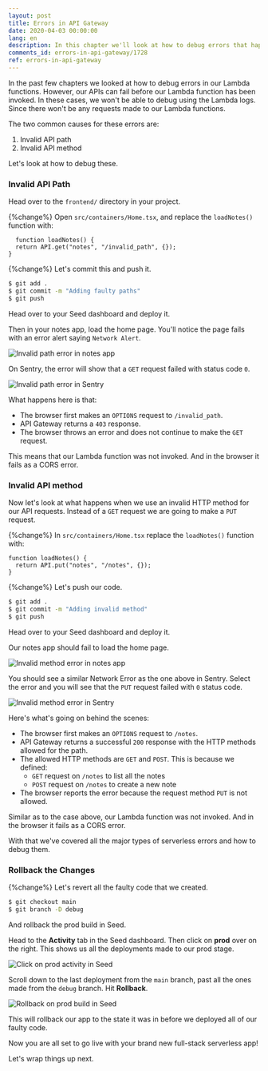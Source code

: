 ```yaml
---
layout: post
title: Errors in API Gateway
date: 2020-04-03 00:00:00
lang: en
description: In this chapter we'll look at how to debug errors that happen only in API Gateway in your serverless app. These errors are only logged to your API Gateway access logs, and not your Lambda logs in CloudWatch.
comments_id: errors-in-api-gateway/1728
ref: errors-in-api-gateway
---
```


In the past few chapters we looked at how to debug errors in our Lambda functions. However, our APIs can fail before our Lambda function has been invoked. In these cases, we won't be able to debug using the Lambda logs. Since there won't be any requests made to our Lambda functions.

The two common causes for these errors are:

1. Invalid API path
2. Invalid API method

Let's look at how to debug these.

### Invalid API Path

Head over to the `frontend/` directory in your project.

{%change%} Open `src/containers/Home.tsx`, and replace the `loadNotes()` function with:

```tsx
  function loadNotes() {
  return API.get("notes", "/invalid_path", {});
}
```

{%change%} Let's commit this and push it.

```bash
$ git add .
$ git commit -m "Adding faulty paths"
$ git push
```

Head over to your Seed dashboard and deploy it.

Then in your notes app, load the home page. You'll notice the page fails with an error alert saying `Network Alert`.

![Invalid path error in notes app](/assets/monitor-debug-errors/invalid-path-error-in-notes-app.png)

On Sentry, the error will show that a `GET` request failed with status code `0`.

![Invalid path error in Sentry](/assets/monitor-debug-errors/invalid-path-error-in-sentry.png)

What happens here is that:

- The browser first makes an `OPTIONS` request to `/invalid_path`.
- API Gateway returns a `403` response.
- The browser throws an error and does not continue to make the `GET` request.

This means that our Lambda function was not invoked. And in the browser it fails as a CORS error.

<!--
So we'll need to check our API access logs instead.

Click on **View Lambda logs or API logs** in your Seed dashboard.

![Click API logs search in Seed dashboard](/assets/monitor-debug-errors/click-api-logs-search-in-seed-dashboard.png)

Search `prod api` and select the API access log.

![Search for API log in Seed dashboard](/assets/monitor-debug-errors/search-for-api-log-in-seed-dashboard.png)

You should see an `OPTIONS` request with path `/prod/invalid_path`. You'll notice the request failed with a `403` status code.

![Invalid API path request error in Seed](/assets/monitor-debug-errors/invalid-api-path-request-error-in-seed.png)

This will tell you that for some reason our frontend is making a request to an invalid API path. We can use the error details in Sentry to figure out where that request is being made.
-->

### Invalid API method

Now let's look at what happens when we use an invalid HTTP method for our API requests. Instead of a `GET` request we are going to make a `PUT` request.

{%change%} In `src/containers/Home.tsx` replace the `loadNotes()` function with:

```tsx
function loadNotes() {
  return API.put("notes", "/notes", {});
}
```

{%change%} Let's push our code.

```bash
$ git add .
$ git commit -m "Adding invalid method"
$ git push
```

Head over to your Seed dashboard and deploy it.

Our notes app should fail to load the home page.

![Invalid method error in notes app](/assets/monitor-debug-errors/invalid-method-error-in-notes-app.png)

You should see a similar Network Error as the one above in Sentry. Select the error and you will see that the `PUT` request failed with `0` status code.

![Invalid method error in Sentry](/assets/monitor-debug-errors/invalid-method-error-in-sentry.png)

Here's what's going on behind the scenes:

- The browser first makes an `OPTIONS` request to `/notes`.
- API Gateway returns a successful `200` response with the HTTP methods allowed for the path.
- The allowed HTTP methods are `GET` and `POST`. This is because we defined:
  - `GET` request on `/notes` to list all the notes
  - `POST` request on `/notes` to create a new note
- The browser reports the error because the request method `PUT` is not allowed.

Similar as to the case above, our Lambda function was not invoked. And in the browser it fails as a CORS error.

<!--
So in this case over on Seed, you'll only see an `OPTIONS` request in your access log, and not the `PUT` request.

![Invalid API method request error in Seed](/assets/monitor-debug-errors/invalid-api-method-request-error-in-seed.png)

The access log combined with the Sentry error details should tell us what we need to do to fix the error.
-->

With that we've covered all the major types of serverless errors and how to debug them.

### Rollback the Changes

{%change%} Let's revert all the faulty code that we created.

```bash
$ git checkout main
$ git branch -D debug
```

And rollback the prod build in Seed.

Head to the **Activity** tab in the Seed dashboard. Then click on **prod** over on the right. This shows us all the deployments made to our prod stage.

![Click on prod activity in Seed](/assets/monitor-debug-errors/click-on-prod-activity-in-seed.png)

Scroll down to the last deployment from the `main` branch, past all the ones made from the `debug` branch. Hit **Rollback**.

![Rollback on prod build in Seed](/assets/monitor-debug-errors/rollback-on-prod-build-in-seed.png)

This will rollback our app to the state it was in before we deployed all of our faulty code.

Now you are all set to go live with your brand new full-stack serverless app!

Let's wrap things up next.
